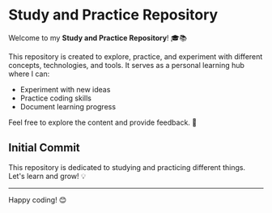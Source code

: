# Study and Practice Repository

Welcome to my **Study and Practice Repository**! 🎓📚

This repository is created to explore, practice, and experiment with different concepts, technologies, and tools. It serves as a personal learning hub where I can:

- Experiment with new ideas
- Practice coding skills
- Document learning progress

Feel free to explore the content and provide feedback. 🚀

## Initial Commit

This repository is dedicated to studying and practicing different things. Let's learn and grow! 💡

---

Happy coding! 😊
